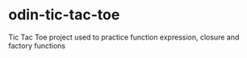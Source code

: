 # odin-tic-tac-toe

Tic Tac Toe project used to practice function expression, closure and factory functions